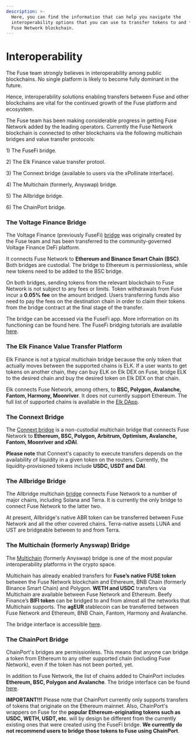 ```yaml
---
description: >-
  Here, you can find the information that can help you navigate the
  interoperability options that you can use to transfer tokens to and from the
  Fuse Network blockchain.
---
```


# Interoperability

The Fuse team strongly believes in interoperability among public blockchains. No single platform is likely to become fully dominant in the future.

Hence, interoperability solutions enabling transfers between Fuse and other blockchains are vital for the continued growth of the Fuse platform and ecosystem.&#x20;

The Fuse team has been making considerable progress in getting Fuse Network added by the leading operators. Currently the Fuse Network blockchain is connected to other blockchains via the following multichain bridges and value transfer protocols:

1\) The FuseFi bridge.

2\) The Elk Finance value transfer protool.

3\) The Connext bridge (available to users via the xPollinate interface).

4\) The Multichain (formerly, Anyswap) bridge.

5\) The Allbridge bridge.

6\) The ChainPort bridge.

### The Voltage Finance Bridge

The Voltage Finance (previously FuseFi) [bridge](https://app.voltage.finance/#/bridge) was originally created by the Fuse team and has been transferred to the community-governed Voltage Finance DeFi platform.&#x20;

It connects Fuse Network to **Ethereum and Binance Smart Chain (BSC)**. Both bridges are custodial. The bridge to Ethereum is permissionless, while new tokens need to be added to the BSC bridge.

On both bridges, sending tokens from the relevant blockchain to Fuse Network is not subject to any fees or limits. Token withdrawals from Fuse incur a **0.05% fee** on the amount bridged. Users transferring funds also need to pay the fees on the destination chain in order to claim their tokens from the bridge contract at the final stage of the transfer. &#x20;

The bridge can be accessed via the FuseFi app. More information on its functioning can be found here. The FuseFi bridging tutorials are available [here](https://tutorials.fuse.io/tutorials/bridge-tutorials).&#x20;

### The Elk Finance Value Transfer Platform

Elk Finance is not a typical multichain bridge because the only token that actually moves between the supported chains is ELK. If a user wants to get tokens on another chain, they can buy ELK on Elk DEX on Fuse, bridge ELK to the desired chain and buy the desired token on Elk DEX on that chain.

Elk connects Fuse Network, among others, to **BSC, Polygon, Avalanche, Fantom, Harmony, Moonriver**. It does not currently support Ethereum. The full list of supported chains is available in the [Elk DApp](https://app.elk.finance).&#x20;

### The Connext Bridge

The [Connext bridge](https://bridge.connext.network) is a non-custodial multichain bridge that connects Fuse Network to **Ethereum, BSC, Polygon, Arbitrum, Optimism, Avalanche, Fantom, Moonriver and xDAI**.

**Please note** that Connext's capacity to execute transfers depends on the availability of liquidity in a given token on the routers. Currently, the liquidity-provisioned tokens include **USDC, USDT and DAI**.

### The Allbridge Bridge

The Allbridge multichain [bridge](https://app.allbridge.io/bridge) connects Fuse Network to a number of major chains, including Solana and Terra. It is currently the only bridge to connect Fuse Network to the latter two.

At present, Allbridge's native ABR token can be transferred between Fuse Network and all the other covered chains. Terra-native assets LUNA and UST are bridgeable between to and from Terra. &#x20;

### The Multichain (formerly Anyswap) Bridge

The [Multichain](https://multichain.org) (formerly Anyswap) bridge is one of the most popular interoperability platforms in the crypto space.&#x20;

Multichain has already enabled transfers for **Fuse’s native FUSE token** between the Fuse Network blockchain and Ethereum, BNB Chain (formerly Binance Smart Chain) and Polygon. **WETH and USDC** transfers via Multichain are available between Fuse Network and Ethereum. Beefy Finance’s **BIFI token** can be bridged to and from almost all the networks that Multichain supports. The **agEUR** stablecoin can be transferred between Fuse Network and Ethereum, BNB Chain, Fantom, Harmony and Avalanche.&#x20;

The bridge interface is accessible [here](https://app.multichain.org/#/router). &#x20;

### The ChainPort Bridge

ChainPort's bridges are permissionless. This means that anyone can bridge a token from Ethereum to any other supported chain (including Fuse Network), even if the token has not been ported, yet.

In addition to Fuse Network, the list of chains added to ChainPort includes **Ethereum, BSC, Polygon and Avalanche**. The bridge interface can be found [here](https://app.chainport.io).&#x20;

**IMPORTANT!!!** Please note that ChainPort currently only supports transfers of tokens that originate on the Ethereum mainnet. Also, ChainPort's wrappers on Fuse for the **popular Ethereum-originating tokens such as USDC, WETH, USDT, etc**. will by design be different from the currently existing ones that were created using the FuseFi bridge. **We currently do not recommend users to bridge those tokens to Fuse using ChainPort**.  &#x20;
